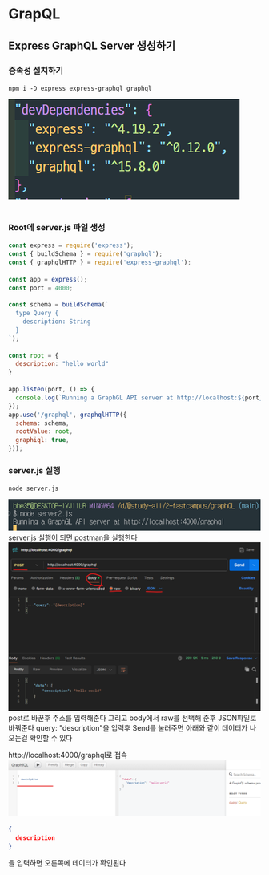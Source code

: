 # GrapQL

## Express GraphQL Server 생성하기
### 중속성 설치하기
  ```npm
  npm i -D express express-graphql graphql
  ```
  ![설치한 중속성 패키지](static/pakage-install.png)   
  <br>

### Root에 server.js 파일 생성
  ```javascript
  const express = require('express');
  const { buildSchema } = require('graphql');
  const { graphqlHTTP } = require('express-graphql');

  const app = express();
  const port = 4000;

  const schema = buildSchema(`
    type Query {
      description: String
    }
  `);

  const root = {
    description: "hello world"
  }

  app.listen(port, () => {
    console.log(`Running a GraphGL API server at http://localhost:${port}/graphql`)
  });
  app.use('/graphql', graphqlHTTP({
    schema: schema,
    rootValue: root,
    graphiql: true,
  }));
  ```
### server.js 실행
  ```npm
  node server.js
  ```
  ![graphql 실행](static/server.png)   
  server.js 실행이 되면 postman을 실행한다
  ![postman](static/postman.png)   
  post로 바꾼후 주소를 입력해준다
  그리고 body에서 raw를 선택해 준후 JSON파일로 바꿔준다
  query: "description"을 입력후 Send를 눌러주면 아래와 같이 데이터가 나오는걸 확인할 수 있다

  http://localhost:4000/graphql로 접속
  ![graphql](static/graphql.png)
  ```JSON
  {
    description
  }
  ```
  을 입력하면 오른쪽에 데이터가 확인된다
  
